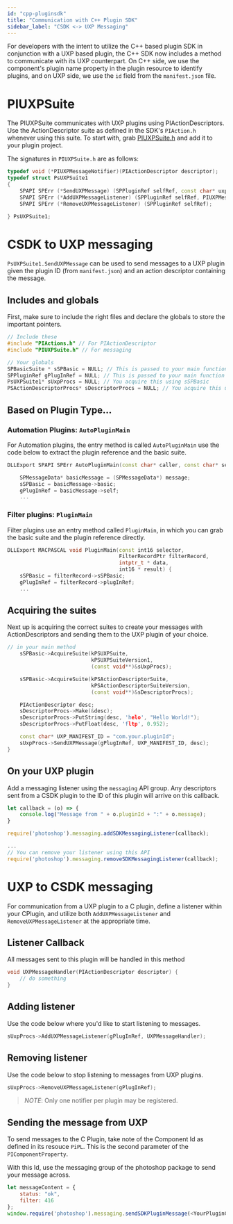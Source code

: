 ```yaml
---
id: "cpp-pluginsdk"
title: "Communication with C++ Plugin SDK"
sidebar_label: "CSDK <-> UXP Messaging"
---
```


For developers with the intent to utilize the C++ based plugin SDK in conjunction with a UXP based plugin, the C++ SDK now includes a method to communicate with its UXP counterpart. On C++ side, we use the component's plugin name property in the plugin resource to identify plugins, and on UXP side, we use the `id` field from the `manifest.json` file.

# PIUXPSuite

The PIUXPSuite communicates with UXP plugins using PIActionDescriptors. Use the ActionDescriptor suite as defined in the SDK's `PIAction.h` whenever using this suite. To start with, grab [PIUXPSuite.h](./PIUXPSuite.h) and add it to your plugin project.

The signatures in `PIUXPSuite.h` are as follows:

```cpp
typedef void (*PIUXPMessageNotifier)(PIActionDescriptor descriptor);
typedef struct PsUXPSuite1
{
    SPAPI SPErr (*SendUXPMessage) (SPPluginRef selfRef, const char* uxpPluginId, PIActionDescriptor descriptor);
    SPAPI SPErr (*AddUXPMessageListener) (SPPluginRef selfRef, PIUXPMessageNotifier notifier);
    SPAPI SPErr (*RemoveUXPMessageListener) (SPPluginRef selfRef);

} PsUXPSuite1;
```

# CSDK to UXP messaging

`PsUXPSuite1.SendUXPMessage` can be used to send messages to a UXP plugin given the plugin ID (from `manifest.json`) and an action descriptor containing the message. 

## Includes and globals
First, make sure to include the right files and declare the globals to store the important pointers.

```cpp
// Include these
#include "PIActions.h" // For PIActionDescriptor
#include "PIUXPSuite.h" // For messaging

// Your globals
SPBasicSuite * sSPBasic = NULL; // This is passed to your main function
SPPluginRef gPlugInRef = NULL; // This is passed to your main function
PsUXPSuite1* sUxpProcs = NULL; // You acquire this using sSPBasic
PSActionDescriptorProcs* sDescriptorProcs = NULL; // You acquire this using sSPBasic
```

## Based on Plugin Type...

### Automation Plugins: `AutoPluginMain`

For Automation plugins, the entry method is called `AutoPluginMain` use the code below to extract the plugin reference and the basic suite.

```cpp
DLLExport SPAPI SPErr AutoPluginMain(const char* caller, const char* selector, void* message) {

    SPMessageData* basicMessage = (SPMessageData*) message;
    sSPBasic = basicMessage->basic;
    gPlugInRef = basicMessage->self;
    ...
```

### Filter plugins: `PluginMain`

Filter plugins use an entry method called `PluginMain`, in which you can grab the basic suite and the plugin reference directly.

```cpp
DLLExport MACPASCAL void PluginMain(const int16 selector,
                                    FilterRecordPtr filterRecord,
                                    intptr_t * data,
                                    int16 * result) {
    sSPBasic = filterRecord->sSPBasic;
    gPlugInRef = filterRecord->plugInRef; 
    ...
```

## Acquiring the suites

Next up is acquiring the correct suites to create your messages with ActionDescriptors and sending them to the UXP plugin of your choice.

```cpp
// in your main method
    sSPBasic->AcquireSuite(kPSUXPSuite,
                           kPSUXPSuiteVersion1,
                           (const void**)&sUxpProcs);

    sSPBasic->AcquireSuite(kPSActionDescriptorSuite,
                           kPSActionDescriptorSuiteVersion,
                           (const void**)&sDescriptorProcs);

    PIActionDescriptor desc;
    sDescriptorProcs->Make(&desc);
    sDescriptorProcs->PutString(desc, 'helo', "Hello World!");
    sDescriptorProcs->PutFloat(desc, 'fltp', 0.952);

    const char* UXP_MANIFEST_ID = "com.your.pluginId";
    sUxpProcs->SendUXPMessage(gPlugInRef, UXP_MANIFEST_ID, desc);
}
```

## On your UXP plugin

Add a messaging listener using the `messaging` API group. Any descriptors sent from a CSDK plugin to the ID of this plugin will arrive on this callback.

```js
let callback = (o) => { 
    console.log("Message from " + o.pluginId + ":" + o.message); 
}

require('photoshop').messaging.addSDKMessagingListener(callback);

...
// You can remove your listener using this API
require('photoshop').messaging.removeSDKMessagingListener(callback);
```

# UXP to CSDK messaging

For communication from a UXP plugin to a C plugin, define a listener within your CPlugin, and utilize both `AddUXPMessageListener` and `RemoveUXPMessageListener` at the appropriate time.

## Listener Callback

All messages sent to this plugin will be handled in this method

```cpp
void UXPMessageHandler(PIActionDescriptor descriptor) {
    // do something
}
```

## Adding listener

Use the code below where you'd like to start listening to messages.

```cpp
sUxpProcs->AddUXPMessageListener(gPlugInRef, UXPMessageHandler);
```

## Removing listener

Use the code below to stop listening to messages from UXP plugins.

```cpp
sUxpProcs->RemoveUXPMessageListener(gPlugInRef);
```

> *NOTE*: Only one notifier per plugin may be registered.

## Sending the message from UXP

To send messages to the C Plugin, take note of the Component Id as defined in its resouce `PiPL`. This is the second parameter of the `PIComponentProperty`.

With this Id, use the messaging group of the photoshop package to send your message across.

```js
let messageContent = {
    status: "ok",
    filter: 416
};
window.require('photoshop').messaging.sendSDKPluginMessage(<YourPluginComponentId>, messageContent);
```
